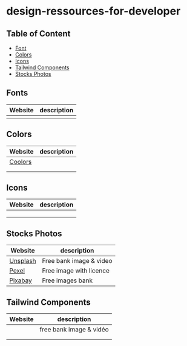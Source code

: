# design-ressources-for-developer

## Table of Content

- [Font](#fonts)
- [Colors](#colors)
- [Icons](#icons)
- [Tailwind Components](#tailwind-components)
- [Stocks Photos](#stocks-photos)

## Fonts
|Website|description |
---------|-----------|
|[]() | |

## Colors
|Website|description |
---------|-----------|
|[Coolors](https://coolors.co/)| |
|[]()  | |
|[]()  | |

## Icons
|Website|description |
---------|-----------|
|[]()  | |
|[]()  | |
|[]()  | |

## Stocks Photos
|Website|description |
---------|-----------|
|[Unsplash](https://unsplash.com/)| Free bank image & video |
|[Pexel](https://Pexel.com/)| Free image with licence |
|[Pixabay](https://pixabay.com/)| Free images bank|

## Tailwind Components
|Website|description |
---------|-----------|
|[]()|free bank image & vidéo  |
|[]() | |
|[]() | |
